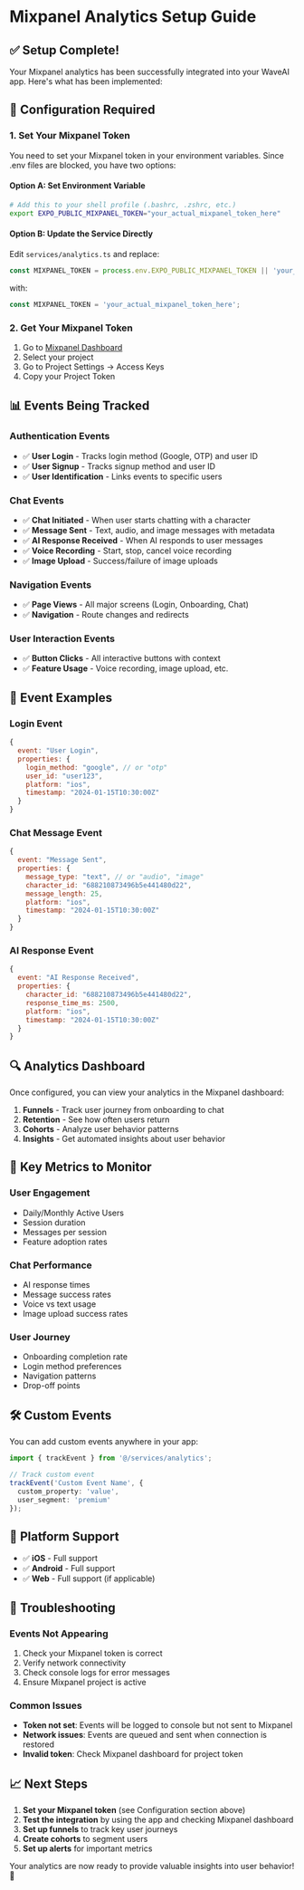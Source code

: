 # Mixpanel Analytics Setup Guide

## ✅ Setup Complete!

Your Mixpanel analytics has been successfully integrated into your WaveAI app. Here's what has been implemented:

## 🔧 Configuration Required

### 1. Set Your Mixpanel Token

You need to set your Mixpanel token in your environment variables. Since .env files are blocked, you have two options:

#### Option A: Set Environment Variable
```bash
# Add this to your shell profile (.bashrc, .zshrc, etc.)
export EXPO_PUBLIC_MIXPANEL_TOKEN="your_actual_mixpanel_token_here"
```

#### Option B: Update the Service Directly
Edit `services/analytics.ts` and replace:
```typescript
const MIXPANEL_TOKEN = process.env.EXPO_PUBLIC_MIXPANEL_TOKEN || 'your_mixpanel_token_here';
```
with:
```typescript
const MIXPANEL_TOKEN = 'your_actual_mixpanel_token_here';
```

### 2. Get Your Mixpanel Token
1. Go to [Mixpanel Dashboard](https://mixpanel.com)
2. Select your project
3. Go to Project Settings → Access Keys
4. Copy your Project Token

## 📊 Events Being Tracked

### Authentication Events
- ✅ **User Login** - Tracks login method (Google, OTP) and user ID
- ✅ **User Signup** - Tracks signup method and user ID
- ✅ **User Identification** - Links events to specific users

### Chat Events
- ✅ **Chat Initiated** - When user starts chatting with a character
- ✅ **Message Sent** - Text, audio, and image messages with metadata
- ✅ **AI Response Received** - When AI responds to user messages
- ✅ **Voice Recording** - Start, stop, cancel voice recording
- ✅ **Image Upload** - Success/failure of image uploads

### Navigation Events
- ✅ **Page Views** - All major screens (Login, Onboarding, Chat)
- ✅ **Navigation** - Route changes and redirects

### User Interaction Events
- ✅ **Button Clicks** - All interactive buttons with context
- ✅ **Feature Usage** - Voice recording, image upload, etc.

## 🎯 Event Examples

### Login Event
```javascript
{
  event: "User Login",
  properties: {
    login_method: "google", // or "otp"
    user_id: "user123",
    platform: "ios",
    timestamp: "2024-01-15T10:30:00Z"
  }
}
```

### Chat Message Event
```javascript
{
  event: "Message Sent",
  properties: {
    message_type: "text", // or "audio", "image"
    character_id: "688210873496b5e441480d22",
    message_length: 25,
    platform: "ios",
    timestamp: "2024-01-15T10:30:00Z"
  }
}
```

### AI Response Event
```javascript
{
  event: "AI Response Received",
  properties: {
    character_id: "688210873496b5e441480d22",
    response_time_ms: 2500,
    platform: "ios",
    timestamp: "2024-01-15T10:30:00Z"
  }
}
```

## 🔍 Analytics Dashboard

Once configured, you can view your analytics in the Mixpanel dashboard:

1. **Funnels** - Track user journey from onboarding to chat
2. **Retention** - See how often users return
3. **Cohorts** - Analyze user behavior patterns
4. **Insights** - Get automated insights about user behavior

## 🚀 Key Metrics to Monitor

### User Engagement
- Daily/Monthly Active Users
- Session duration
- Messages per session
- Feature adoption rates

### Chat Performance
- AI response times
- Message success rates
- Voice vs text usage
- Image upload success rates

### User Journey
- Onboarding completion rate
- Login method preferences
- Navigation patterns
- Drop-off points

## 🛠️ Custom Events

You can add custom events anywhere in your app:

```typescript
import { trackEvent } from '@/services/analytics';

// Track custom event
trackEvent('Custom Event Name', {
  custom_property: 'value',
  user_segment: 'premium'
});
```

## 📱 Platform Support

- ✅ **iOS** - Full support
- ✅ **Android** - Full support
- ✅ **Web** - Full support (if applicable)

## 🔧 Troubleshooting

### Events Not Appearing
1. Check your Mixpanel token is correct
2. Verify network connectivity
3. Check console logs for error messages
4. Ensure Mixpanel project is active

### Common Issues
- **Token not set**: Events will be logged to console but not sent to Mixpanel
- **Network issues**: Events are queued and sent when connection is restored
- **Invalid token**: Check Mixpanel dashboard for project token

## 📈 Next Steps

1. **Set your Mixpanel token** (see Configuration section above)
2. **Test the integration** by using the app and checking Mixpanel dashboard
3. **Set up funnels** to track key user journeys
4. **Create cohorts** to segment users
5. **Set up alerts** for important metrics

Your analytics are now ready to provide valuable insights into user behavior! 🎉

